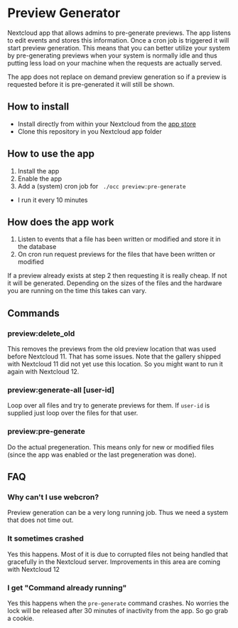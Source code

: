 # Preview Generator

Nextcloud app that allows admins to pre-generate previews. The app listens to 
edit events and stores this information. Once a cron job is triggered it will
start preview generation. This means that you can better utilize your
system by pre-generating previews when your system is normally idle and thus 
putting less load on your machine when the requests are actually served.

The app does not replace on demand preview generation so if a preview is 
requested before it is pre-generated it will still be shown.

## How to install

* Install directly from within your Nextcloud from the [app store](https://apps.nextcloud.com/apps/previewgenerator)
* Clone this repository in you Nextcloud app folder

## How to use the app

1. Install the app
2. Enable the app
3. Add a (system) cron job for ` ./occ preview:pre-generate`
  * I run it every 10 minutes

## How does the app work

1. Listen to events that a file has been written or modified and store it in the database
2. On cron run request previews for the files that have been written or modified

If a preview already exists at step 2 then requesting it is really cheap. If not
it will be generated. Depending on the sizes of the files and the hardware you
are running on the time this takes can vary.

## Commands

### preview:delete_old

This removes the previews from the old preview location that was used before
Nextcloud 11. That has some issues. Note that the gallery shipped with Nextcloud
11 did not yet use this location. So you might want to run it again with Nextcloud 12.

### preview:generate-all [user-id]

Loop over all files and try to generate previews for them. If `user-id` is supplied
just loop over the files for that user.

### preview:pre-generate

Do the actual pregeneration. This means only for new or modified files (since
the app was enabled or the last pregeneration was done).

## FAQ

### Why can't I use webcron?

Preview generation can be a very long running job. Thus we need a system that
does not time out.

### It sometimes crashed

Yes this happens. Most of it is due to corrupted files not being handled that gracefully
in the Nextcloud server. Improvements in this area are coming with Nextcloud 12

### I get "Command already running"

Yes this happens when the `pre-generate` command crashes. No worries the lock
will be released after 30 minutes of inactivity from the app. So go grab a cookie.
